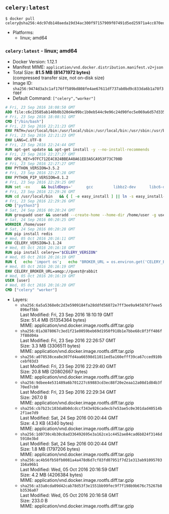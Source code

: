 ## `celery:latest`

```console
$ docker pull celery@sha256:4dc97db140aeda19d34ac300f97157909f07491d5ed25971a4cc870eda9943f1
```

-	Platforms:
	-	linux; amd64

### `celery:latest` - linux; amd64

-	Docker Version: 1.12.1
-	Manifest MIME: `application/vnd.docker.distribution.manifest.v2+json`
-	Total Size: **81.5 MB (81471972 bytes)**  
	(compressed transfer size, not on-disk size)
-	Image ID: `sha256:9474d3a3c1af176ff589bd808fe4ae67611df737ab0bd9c833da6b1a78f3f00f`
-	Default Command: `["celery","worker"]`

```dockerfile
# Fri, 23 Sep 2016 18:08:50 GMT
ADD file:c6c23585ab140b0b320d4e99bc1b0eb544c9e96c24d90fec5e069a6d57d335ca in / 
# Fri, 23 Sep 2016 18:08:51 GMT
CMD ["/bin/bash"]
# Fri, 23 Sep 2016 22:21:23 GMT
ENV PATH=/usr/local/bin:/usr/local/sbin:/usr/local/bin:/usr/sbin:/usr/bin:/sbin:/bin
# Fri, 23 Sep 2016 22:21:23 GMT
ENV LANG=C.UTF-8
# Fri, 23 Sep 2016 22:24:44 GMT
RUN apt-get update && apt-get install -y --no-install-recommends 		ca-certificates 		libsqlite3-0 		libssl1.0.0 	&& rm -rf /var/lib/apt/lists/*
# Fri, 23 Sep 2016 22:27:27 GMT
ENV GPG_KEY=97FC712E4C024BBEA48A61ED3A5CA953F73C700D
# Fri, 23 Sep 2016 22:27:27 GMT
ENV PYTHON_VERSION=3.5.2
# Fri, 23 Sep 2016 22:27:28 GMT
ENV PYTHON_PIP_VERSION=8.1.2
# Fri, 23 Sep 2016 22:29:25 GMT
RUN set -ex 	&& buildDeps=' 		gcc 		libbz2-dev 		libc6-dev 		liblzma-dev 		libncurses-dev 		libreadline-dev 		libsqlite3-dev 		libssl-dev 		make 		tcl-dev 		tk-dev 		wget 		xz-utils 		zlib1g-dev 	' 	&& apt-get update && apt-get install -y $buildDeps --no-install-recommends && rm -rf /var/lib/apt/lists/* 		&& wget -O python.tar.xz "https://www.python.org/ftp/python/${PYTHON_VERSION%%[a-z]*}/Python-$PYTHON_VERSION.tar.xz" 	&& wget -O python.tar.xz.asc "https://www.python.org/ftp/python/${PYTHON_VERSION%%[a-z]*}/Python-$PYTHON_VERSION.tar.xz.asc" 	&& export GNUPGHOME="$(mktemp -d)" 	&& gpg --keyserver ha.pool.sks-keyservers.net --recv-keys "$GPG_KEY" 	&& gpg --batch --verify python.tar.xz.asc python.tar.xz 	&& rm -r "$GNUPGHOME" python.tar.xz.asc 	&& mkdir -p /usr/src/python 	&& tar -xJC /usr/src/python --strip-components=1 -f python.tar.xz 	&& rm python.tar.xz 		&& cd /usr/src/python 	&& ./configure 		--enable-loadable-sqlite-extensions 		--enable-shared 	&& make -j$(nproc) 	&& make install 	&& ldconfig 		&& if [ ! -e /usr/local/bin/pip3 ]; then : 		&& wget -O /tmp/get-pip.py 'https://bootstrap.pypa.io/get-pip.py' 		&& python3 /tmp/get-pip.py "pip==$PYTHON_PIP_VERSION" 		&& rm /tmp/get-pip.py 	; fi 	&& pip3 install --no-cache-dir --upgrade --force-reinstall "pip==$PYTHON_PIP_VERSION" 	&& [ "$(pip list |tac|tac| awk -F '[ ()]+' '$1 == "pip" { print $2; exit }')" = "$PYTHON_PIP_VERSION" ] 		&& find /usr/local -depth 		\( 			\( -type d -a -name test -o -name tests \) 			-o 			\( -type f -a -name '*.pyc' -o -name '*.pyo' \) 		\) -exec rm -rf '{}' + 	&& apt-get purge -y --auto-remove $buildDeps 	&& rm -rf /usr/src/python ~/.cache
# Fri, 23 Sep 2016 22:29:26 GMT
RUN cd /usr/local/bin 	&& { [ -e easy_install ] || ln -s easy_install-* easy_install; } 	&& ln -s idle3 idle 	&& ln -s pydoc3 pydoc 	&& ln -s python3 python 	&& ln -s python3-config python-config
# Fri, 23 Sep 2016 22:29:26 GMT
CMD ["python3"]
# Sat, 24 Sep 2016 00:20:24 GMT
RUN groupadd user && useradd --create-home --home-dir /home/user -g user user
# Sat, 24 Sep 2016 00:20:25 GMT
WORKDIR /home/user
# Sat, 24 Sep 2016 00:20:28 GMT
RUN pip install redis
# Wed, 05 Oct 2016 20:16:11 GMT
ENV CELERY_VERSION=3.1.24
# Wed, 05 Oct 2016 20:16:18 GMT
RUN pip install celery=="$CELERY_VERSION"
# Wed, 05 Oct 2016 20:16:19 GMT
RUN { 	echo 'import os'; 	echo "BROKER_URL = os.environ.get('CELERY_BROKER_URL', 'amqp://')"; } > celeryconfig.py
# Wed, 05 Oct 2016 20:16:19 GMT
ENV CELERY_BROKER_URL=amqp://guest@rabbit
# Wed, 05 Oct 2016 20:16:19 GMT
USER [user]
# Wed, 05 Oct 2016 20:16:20 GMT
CMD ["celery" "worker"]
```

-	Layers:
	-	`sha256:6a5a5368e0c2d3e5909184fa28ddfd56072e7ff3ee9a945876f7eee5896ef5bb`  
		Last Modified: Fri, 23 Sep 2016 18:10:19 GMT  
		Size: 51.4 MB (51354364 bytes)  
		MIME: application/vnd.docker.image.rootfs.diff.tar.gzip
	-	`sha256:01a3878067c3ed1f21e0059beb69d1950f918b1e7bbe68c8f3ff486f7f88d04a`  
		Last Modified: Fri, 23 Sep 2016 22:26:57 GMT  
		Size: 3.3 MB (3306511 bytes)  
		MIME: application/vnd.docker.image.rootfs.diff.tar.gzip
	-	`sha256:a078538cea8e307fd4aa66598d11011ed5a160efff39ca67cced910bcebf03d3`  
		Last Modified: Fri, 23 Sep 2016 22:29:40 GMT  
		Size: 20.8 MB (20802667 bytes)  
		MIME: application/vnd.docker.image.rootfs.diff.tar.gzip
	-	`sha256:9dbee4e531489a6b701227c69883cd3ec88f20e2eaa12a08d1d84b3f70ed7cb0`  
		Last Modified: Fri, 23 Sep 2016 22:29:34 GMT  
		Size: 267.0 B  
		MIME: application/vnd.docker.image.rootfs.diff.tar.gzip
	-	`sha256:cb7b23c103da8b0dcdccf343e926cadecb7e53ae5c0e301dad40514b2f1ae7d9`  
		Last Modified: Sat, 24 Sep 2016 00:20:44 GMT  
		Size: 4.3 KB (4340 bytes)  
		MIME: application/vnd.docker.image.rootfs.diff.tar.gzip
	-	`sha256:1d0730c4b30c8ad336492695e3a162ce1c4452ae84cad6b824f3146d5918e3bd`  
		Last Modified: Sat, 24 Sep 2016 00:20:44 GMT  
		Size: 1.8 MB (1797206 bytes)  
		MIME: application/vnd.docker.image.rootfs.diff.tar.gzip
	-	`sha256:ac4b56fb58fb0081a4a478d6d7cf83fd07951f7d21e313ab910957031b6a96b1`  
		Last Modified: Wed, 05 Oct 2016 20:16:59 GMT  
		Size: 4.2 MB (4206384 bytes)  
		MIME: application/vnd.docker.image.rootfs.diff.tar.gzip
	-	`sha256:a33a0cda09d42cab78d53f3e1551bb99fec9f7f198b9b676c75267b8b3536a07`  
		Last Modified: Wed, 05 Oct 2016 20:16:58 GMT  
		Size: 233.0 B  
		MIME: application/vnd.docker.image.rootfs.diff.tar.gzip
